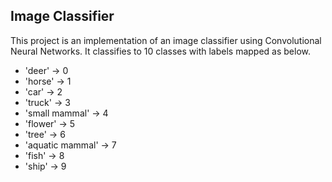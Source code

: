 ## Image Classifier

This project is an implementation of an image classifier using Convolutional Neural Networks. It classifies to 10 classes with labels mapped as below.

* 'deer' &rarr; 0
* 'horse' &rarr; 1
* 'car' &rarr; 2
* 'truck' &rarr; 3
* 'small mammal' &rarr; 4
* 'flower' &rarr; 5
* 'tree' &rarr; 6
* 'aquatic mammal' &rarr; 7
* 'fish' &rarr; 8
* 'ship' &rarr; 9
